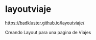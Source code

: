 # layoutviaje

https://badkluster.github.io/layoutviaje/


Creando Layout para una pagina de Viajes
